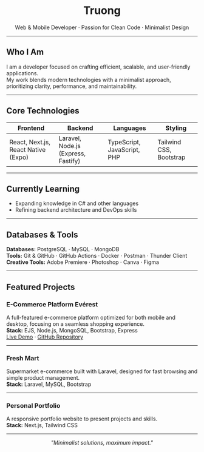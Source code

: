 <h1 align="center">Truong</h1>
<p align="center">
  Web & Mobile Developer · Passion for Clean Code · Minimalist Design
</p>

---

## Who I Am
I am a developer focused on crafting efficient, scalable, and user-friendly applications.  
My work blends modern technologies with a minimalist approach, prioritizing clarity, performance, and maintainability.

---

## Core Technologies
| Frontend | Backend | Languages | Styling |
|----------|---------|-----------|---------|
| React, Next.js, React Native (Expo) | Laravel, Node.js (Express, Fastify) | TypeScript, JavaScript, PHP | Tailwind CSS, Bootstrap |

---

## Currently Learning
- Expanding knowledge in C# and other languages
- Refining backend architecture and DevOps skills

---

## Databases & Tools
**Databases:** PostgreSQL · MySQL · MongoDB  
**Tools:** Git & GitHub · GitHub Actions · Docker · Postman · Thunder Client  
**Creative Tools:** Adobe Premiere · Photoshop · Canva · Figma

---

## Featured Projects

### E-Commerce Platform Evérest
A full-featured e-commerce platform optimized for both mobile and desktop, focusing on a seamless shopping experience.  
**Stack:** EJS, Node.js, MongoSQL, Bootstrap, Express  
[Live Demo](http://rested.sytes.net) · [GitHub Repository](https://github.com/rustybro)

---

### Fresh Mart
Supermarket e-commerce built with Laravel, designed for fast browsing and simple product management.  
**Stack:** Laravel, MySQL, Bootstrap

---

### Personal Portfolio
A responsive portfolio website to present projects and skills.  
**Stack:** Next.js, Tailwind CSS

---

<p align="center">
  <i>"Minimalist solutions, maximum impact."</i>
</p>
